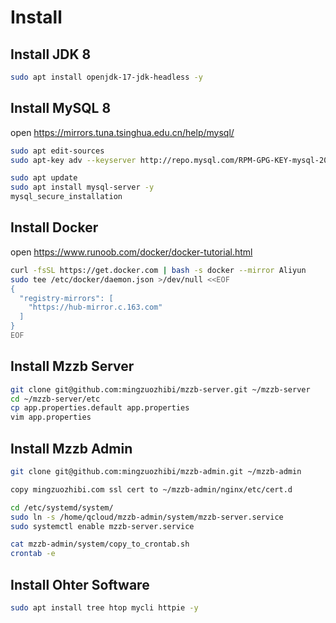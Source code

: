 # Install

## Install JDK 8

```bash
sudo apt install openjdk-17-jdk-headless -y
```

## Install MySQL 8

open https://mirrors.tuna.tsinghua.edu.cn/help/mysql/

```bash
sudo apt edit-sources
sudo apt-key adv --keyserver http://repo.mysql.com/RPM-GPG-KEY-mysql-2022  --recv-key 467B942D3A79BD29

sudo apt update
sudo apt install mysql-server -y
mysql_secure_installation
```

## Install Docker

open https://www.runoob.com/docker/docker-tutorial.html

```bash
curl -fsSL https://get.docker.com | bash -s docker --mirror Aliyun
sudo tee /etc/docker/daemon.json >/dev/null <<EOF
{
  "registry-mirrors": [
    "https://hub-mirror.c.163.com"
  ]
}
EOF
```

## Install Mzzb Server

```bash
git clone git@github.com:mingzuozhibi/mzzb-server.git ~/mzzb-server
cd ~/mzzb-server/etc
cp app.properties.default app.properties
vim app.properties
```

## Install Mzzb Admin

```bash
git clone git@github.com:mingzuozhibi/mzzb-admin.git ~/mzzb-admin

copy mingzuozhibi.com ssl cert to ~/mzzb-admin/nginx/etc/cert.d

cd /etc/systemd/system/
sudo ln -s /home/qcloud/mzzb-admin/system/mzzb-server.service
sudo systemctl enable mzzb-server.service

cat mzzb-admin/system/copy_to_crontab.sh
crontab -e
```

## Install Ohter Software

```bash
sudo apt install tree htop mycli httpie -y
```
